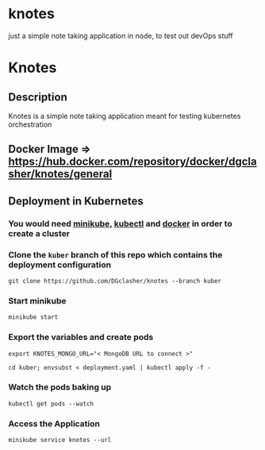 # knotes
just a simple note taking application in node, to test out devOps stuff
# Knotes

## Description

Knotes is a simple note taking application meant for testing kubernetes orchestration

## Docker Image => https://hub.docker.com/repository/docker/dgclasher/knotes/general

## Deployment in Kubernetes

### You would need [minikube](https://minikube.sigs.k8s.io/docs/start/), [kubectl](https://kubernetes.io/docs/tasks/tools/install-kubectl-linux/) and [docker](https://docs.docker.com/engine/install/) in order to create a cluster

### Clone the `kuber` branch of this repo which contains the deployment configuration
```
git clone https://github.com/DGclasher/knotes --branch kuber
```

### Start minikube
```
minikube start
```

### Export the variables and create pods
```
export KNOTES_MONGO_URL="< MongoDB URL to connect >"
```
```
cd kuber; envsubst < deployment.yaml | kubectl apply -f -
```

### Watch the pods baking up
```
kubectl get pods --watch
```

### Access the Application
```
minikube service knotes --url
```

